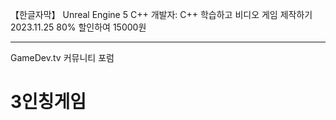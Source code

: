 【한글자막】 Unreal Engine 5 C++ 개발자: C++ 학습하고 비디오 게임 제작하기
2023.11.25
80% 할인하여 15000원

---
GameDev.tv 커뮤니티 포럼


# 3인칭게임

